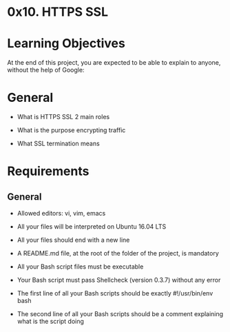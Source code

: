 # 0x10. HTTPS SSL
# Learning Objectives
At the end of this project, you are expected to be able to explain to anyone, without the help of Google:

# General

* What is HTTPS SSL 2 main roles

* What is the purpose encrypting traffic

* What SSL termination means
# Requirements
## General

* Allowed editors: vi, vim, emacs

* All your files will be interpreted on Ubuntu 16.04 LTS

* All your files should end with a new line

* A README.md file, at the root of the folder of the project, is mandatory

* All your Bash script files must be executable

* Your Bash script must pass Shellcheck (version 0.3.7) without any error

* The first line of all your Bash scripts should be exactly #!/usr/bin/env bash

* The second line of all your Bash scripts should be a comment explaining what is the script doing
